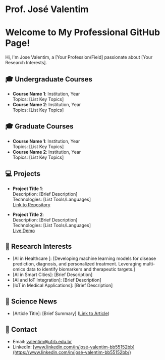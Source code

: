 # Prof. José Valentim
# Welcome to My Professional GitHub Page!

Hi, I'm Jose Valentim, a [Your Profession/Field] passionate about [Your Research Interests].

## 🎓 Undergraduate Courses
- **Course Name 1**: Institution, Year  
  Topics: [List Key Topics]
- **Course Name 2**: Institution, Year  
  Topics: [List Key Topics]
## 🎓 Graduate Courses
- **Course Name 1**: Institution, Year  
  Topics: [List Key Topics]
- **Course Name 2**: Institution, Year  
  Topics: [List Key Topics]


## 💻 Projects
- **Project Title 1**:  
  Description: [Brief Description]  
  Technologies: [List Tools/Languages]  
  [Link to Repository](https://github.com/your-repo-link)

- **Project Title 2**:  
  Description: [Brief Description]  
  Technologies: [List Tools/Languages]  
  [Live Demo](https://your-demo-link)

## 🔬 Research Interests
- [AI in Healthcare ]: [Developing machine learning models for disease prediction, diagnosis, and personalized treatment.
Leveraging multi-omics data to identify biomarkers and therapeutic targets.]
- [AI in Smart Cities]: [Brief Description]
- [AI and IoT Integration]: [Brief Description]
- [IoT in Medical Applications]: [Brief Description]
  

## 📰 Science News
- [Article Title]: [Brief Summary] ([Link to Article](https://article-link))

## 📧 Contact
- Email: [valentim@ufrb.edu.br](mailto:your-email@example.com)
- LinkedIn: [www.linkedin.com/in/josé-valentim-bb55152bb](https://www.linkedin.com/in/josé-valentim-bb55152bb/)

